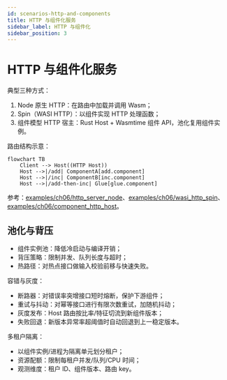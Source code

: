 ```yaml
---
id: scenarios-http-and-components
title: HTTP 与组件化服务
sidebar_label: HTTP 与组件化
sidebar_position: 3
---
```


# HTTP 与组件化服务

典型三种方式：

1) Node 原生 HTTP：在路由中加载并调用 Wasm；
2) Spin（WASI HTTP）：以组件实现 HTTP 处理函数；
3) 组件模型 HTTP 宿主：Rust Host + Wasmtime 组件 API，池化复用组件实例。

路由结构示意：

```mermaid
flowchart TB
	Client --> Host((HTTP Host))
	Host -->|/add| ComponentA[add.component]
	Host -->|/inc| ComponentB[inc.component]
	Host -->|/add-then-inc| Glue[glue.component]
```

参考：[examples/ch06/http_server_node](https://github.com/Thneoly/beyond-wasm/tree/main/examples/ch06/http_server_node)、[examples/ch06/wasi_http_spin](https://github.com/Thneoly/beyond-wasm/tree/main/examples/ch06/wasi_http_spin)、[examples/ch06/component_http_host](https://github.com/Thneoly/beyond-wasm/tree/main/examples/ch06/component_http_host)。

## 池化与背压

- 组件实例池：降低冷启动与编译开销；
- 背压策略：限制并发、队列长度与超时；
- 热路径：对热点接口做输入校验前移与快速失败。

容错与灰度：
- 断路器：对错误率突增接口短时熔断，保护下游组件；
- 重试与抖动：对幂等接口进行有限次数重试，加随机抖动；
- 灰度发布：Host 路由按比率/特征切流到新组件版本；
- 失败回退：新版本异常率超阈值时自动回退到上一稳定版本。

多租户隔离：
- 以组件实例/进程为隔离单元划分租户；
- 资源配额：限制每租户并发/队列/CPU 时间；
- 观测维度：租户 ID、组件版本、路由 key。
